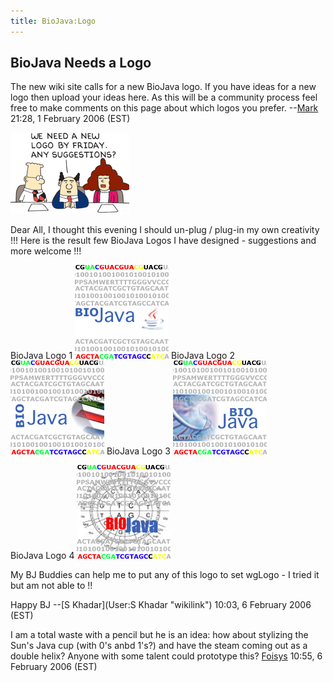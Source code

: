 ```yaml
---
title: BioJava:Logo
---
```


BioJava Needs a Logo
--------------------

The new wiki site calls for a new BioJava logo. If you have ideas for a
new logo then upload your ideas here. As this will be a community
process feel free to make comments on this page about which logos you
prefer. --[Mark](User:Mark "wikilink") 21:28, 1 February 2006 (EST)

![](Dilbert_logo.png "Dilbert_logo.png")

Dear All, I thought this evening I should un-plug / plug-in my own
creativity !!! Here is the result few BioJava Logos I have designed -
suggestions and more welcome !!!

BioJava Logo 1 ![](bio-java-logo.gif "fig:bio-java-logo.gif") BioJava
Logo 2 ![](bio-java-logo-2.gif "fig:bio-java-logo-2.gif") BioJava Logo 3
![](bio-java-logo-3.gif "fig:bio-java-logo-3.gif")

BioJava Logo 4 ![](bio-java-logo-4.gif "fig:bio-java-logo-4.gif")

My BJ Buddies can help me to put any of this logo to set wgLogo - I
tried it but am not able to !!

Happy BJ --[S Khadar](User:S Khadar "wikilink") 10:03, 6 February 2006
(EST)

I am a total waste with a pencil but he is an idea: how about stylizing
the Sun's Java cup (with 0's anbd 1's?) and have the steam coming out as
a double helix? Anyone with some talent could prototype this?
[Foisys](User:Foisys "wikilink") 10:55, 6 February 2006 (EST)

